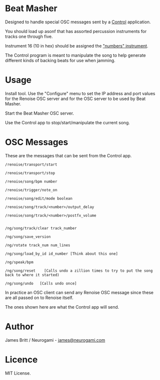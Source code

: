 # Beat Masher

Designed to handle special OSC messages sent by a [Control]() application.

You should load up  asonf that has assorted percussion instruments for tracks one through five.

Instrument 16 (10 in hex) should be assigned the ["numbers" instrument]().

The Control program is meant to manipulate the song to help generate different kinds of backing beats for use when jamming.


# Usage

Install tool.  Use the "Configure" menu to set the IP address and port values for the Renoise OSC server and for the OSC server to be used by Beat Masher. 

Start the Beat Masher OSC server.  

Use the Control app to stop/start/manipulate the current song.


# OSC Messages

These are the messages that can be sent from the Control app.


    /renoise/transport/start

    /renoise/transport/stop

    /renoise/song/bpm number

    /renoise/trigger/note_on     

    /renoise/song/edit/mode boolean

    /renoise/song/track/<number>/output_delay

    /renoise/song/track/<number>/postfx_volume


    /ng/song/track/clear track_number

    /ng/song/save_version

    /ng/rotate track_num num_lines

    /ng/song/load_by_id id_number [Think about this one]

    /ng/speak/bpm

    /ng/song/reset    [Calls undo a zillion times to try to put the song back to where it started)

    /ng/song/undo   [Calls undo once]

In practice an OSC client can send any Renoise OSC message since these are all passed on to Renoise itself.

The ones shown here are what the Control app will send.



# Author

James Britt / Neurogami - james@neurogami.com

# Licence

MIT License.



